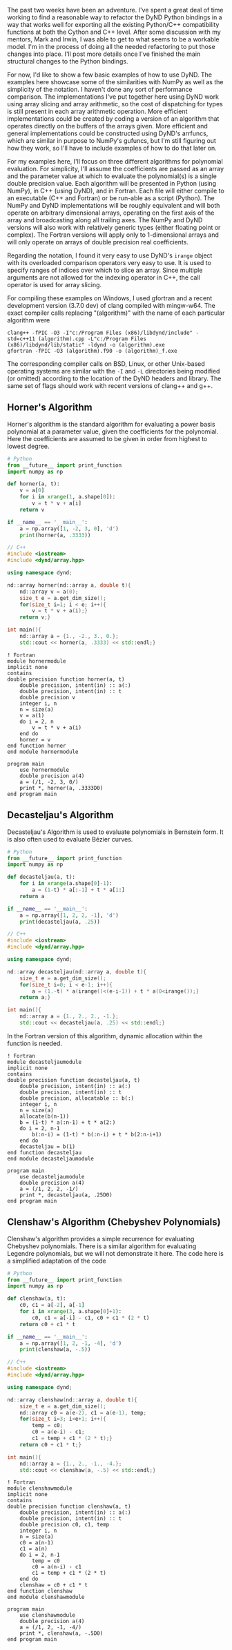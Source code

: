 <!-- 
.. title: Basic Examples
.. slug: basic-examples
.. date: 2015-06-08 10:26:00 UTC-06:00
.. tags: 
.. category: DyND 
.. link: 
.. description: 
.. type: text
-->

The past two weeks have been an adventure.
I've spent a great deal of time working to find a reasonable way to refactor the DyND Python bindings in a way that works well for exporting all the existing Python/C++ compatibility functions at both the Cython and C++ level.
After some discussion with my mentors, Mark and Irwin, I was able to get to what seems to be a workable model.
I'm in the process of doing all the needed refactoring to put those changes into place.
I'll post more details once I've finished the main structural changes to the Python bindings.

For now, I'd like to show a few basic examples of how to use DyND.
The examples here showcase some of the similarities with NumPy as well as the simplicity of the notation.
I haven't done any sort of performance comparison.
The implementations I've put together here using DyND work using array slicing and array arithmetic, so the cost of dispatching for types is still present in each array arithmetic operation.
More efficient implementations could be created by coding a version of an algorithm that operates directly on the buffers of the arrays given.
More efficient and general implementations could be constructed using DyND's arrfuncs, which are similar in purpose to NumPy's gufuncs, but I'm still figuring out how they work, so I'll have to include examples of how to do that later on.

For my examples here, I'll focus on three different algorithms for polynomial evaluation.
For simplicity, I'll assume the coefficients are passed as an array and the parameter value at which to evaluate the polynomial(s) is a single double precision value.
Each algorithm will be presented in Python (using NumPy), in C++ (using DyND), and in Fortran.
Each file will either compile to an executable (C++ and Fortran) or be run-able as a script (Python).
The NumPy and DyND implementations will be roughly equivalent and will both operate on arbitrary dimensional arrays, operating on the first axis of the array and broadcasting along all trailing axes.
The NumPy and DyND versions will also work with relatively generic types (either floating point or complex).
The Fortran versions will apply only to 1-dimensional arrays and will only operate on arrays of double precision real coefficients.

Regarding the notation, I found it very easy to use DyND's `irange` object with its overloaded comparison operators very easy to use.
It is used to specify ranges of indices over which to slice an array.
Since multiple arguments are not allowed for the indexing operator in C++, the call operator is used for array slicing.

For compiling these examples on Windows, I used gfortran and a recent development version (3.7.0 dev) of clang compiled with mingw-w64.
The exact compiler calls replacing "(algorithm)" with the name of each particular algorithm were
```shell
clang++ -fPIC -O3 -I"c:/Program Files (x86)/libdynd/include" -std=c++11 (algorithm).cpp -L"c:/Program Files (x86)/libdynd/lib/static" -ldynd -o (algorithm).exe
gfortran -fPIC -O3 (algorithm).f90 -o (algorithm)_f.exe
```
The corresponding compiler calls on BSD, Linux, or other Unix-based operating systems are similar with the `-I` and `-L` directories being modified (or omitted) according to the location of the DyND headers and library.
The same set of flags should work with recent versions of clang++ and g++.

## Horner's Algorithm
Horner's algorithm is the standard algorithm for evaluating a power basis polynomial at a parameter value, given the coefficients for the polynomial.
Here the coefficients are assumed to be given in order from highest to lowest degree.

```Python
# Python
from __future__ import print_function
import numpy as np

def horner(a, t):
    v = a[0]
    for i in xrange(1, a.shape[0]):
        v = t * v + a[i]
    return v

if __name__ == '__main__':
    a = np.array([1, -2, 3, 0], 'd')
    print(horner(a, .3333))
```

```C++
// C++
#include <iostream>
#include <dynd/array.hpp>

using namespace dynd;

nd::array horner(nd::array a, double t){
    nd::array v = a(0);
    size_t e = a.get_dim_size();
    for(size_t i=1; i < e; i++){
        v = t * v + a(i);}
    return v;}

int main(){
    nd::array a = {1., -2., 3., 0.};
    std::cout << horner(a, .3333) << std::endl;}
```

```FORTRAN
! Fortran
module hornermodule
implicit none
contains
double precision function horner(a, t)
    double precision, intent(in) :: a(:)
    double precision, intent(in) :: t
    double precision v
    integer i, n
    n = size(a)
    v = a(1)
    do i = 2, n
        v = t * v + a(i)
    end do
    horner = v
end function horner
end module hornermodule

program main
    use hornermodule
    double precision a(4)
    a = (/1, -2, 3, 0/)
    print *, horner(a, .3333D0)
end program main
```

## Decasteljau's Algorithm

Decasteljau's Algorithm is used to evaluate polynomials in Bernstein form.
It is also often used to evaluate B&eacute;zier curves.

```Python
# Python
from __future__ import print_function
import numpy as np

def decasteljau(a, t):
    for i in xrange(a.shape[0]-1):
        a = (1-t) * a[:-1] + t * a[1:]
    return a

if __name__ == '__main__':
    a = np.array([1, 2, 2, -1], 'd')
    print(decasteljau(a, .25))
```

```C++
// C++
#include <iostream>
#include <dynd/array.hpp>

using namespace dynd;

nd::array decasteljau(nd::array a, double t){
    size_t e = a.get_dim_size();
    for(size_t i=0; i < e-1; i++){
        a = (1.-t) * a(irange()<(e-i-1)) + t * a(0<irange());}
    return a;}

int main(){
    nd::array a = {1., 2., 2., -1.};
    std::cout << decasteljau(a, .25) << std::endl;}
```

In the Fortran version of this algorithm, dynamic allocation within the function is needed.

```FORTRAN
! Fortran
module decasteljaumodule
implicit none
contains
double precision function decasteljau(a, t)
    double precision, intent(in) :: a(:)
    double precision, intent(in) :: t
    double precision, allocatable :: b(:)
    integer i, n
    n = size(a)
    allocate(b(n-1))
    b = (1-t) * a(:n-1) + t * a(2:)
    do i = 2, n-1
        b(:n-i) = (1-t) * b(:n-i) + t * b(2:n-i+1)
    end do
    decasteljau = b(1)
end function decasteljau
end module decasteljaumodule

program main
    use decasteljaumodule
    double precision a(4)
    a = (/1, 2, 2, -1/)
    print *, decasteljau(a, .25D0)
end program main

```

## Clenshaw's Algorithm (Chebyshev Polynomials)
Clenshaw's algorithm provides a simple recurrence for evaluating Chebyshev polynomials.
There is a similar algorithm for evaluating Legendre polynomials, but we will not demonstrate it here.
The code here is a simplified adaptation of the code 

```Python
# Python
from __future__ import print_function
import numpy as np

def clenshaw(a, t):
    c0, c1 = a[-2], a[-1]
    for i in xrange(3, a.shape[0]+1):
        c0, c1 = a[-i] - c1, c0 + c1 * (2 * t)
    return c0 + c1 * t

if __name__ == '__main__':
    a = np.array([1, 2, -1, -4], 'd')
    print(clenshaw(a, -.5))
```

```C++
// C++
#include <iostream>
#include <dynd/array.hpp>

using namespace dynd;

nd::array clenshaw(nd::array a, double t){
    size_t e = a.get_dim_size();
    nd::array c0 = a(e-2), c1 = a(e-1), temp;
    for(size_t i=3; i<e+1; i++){
        temp = c0;
        c0 = a(e-i) - c1;
        c1 = temp + c1 * (2 * t);}
    return c0 + c1 * t;}

int main(){
    nd::array a = {1., 2., -1., -4.};
    std::cout << clenshaw(a, -.5) << std::endl;}
```

```FORTRAN
! Fortran
module clenshawmodule
implicit none
contains
double precision function clenshaw(a, t)
    double precision, intent(in) :: a(:)
    double precision, intent(in) :: t
    double precision c0, c1, temp
    integer i, n
    n = size(a)
    c0 = a(n-1)
    c1 = a(n)
    do i = 2, n-1
        temp = c0
        c0 = a(n-i) - c1
        c1 = temp + c1 * (2 * t)
    end do
    clenshaw = c0 + c1 * t
end function clenshaw
end module clenshawmodule

program main
    use clenshawmodule
    double precision a(4)
    a = (/1, 2, -1, -4/)
    print *, clenshaw(a, -.5D0)
end program main
```
